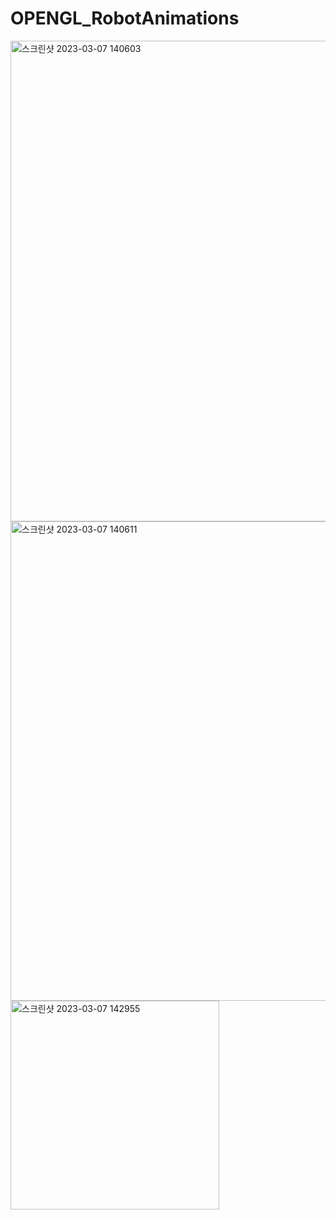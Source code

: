 # OPENGL_RobotAnimations
<img width="769" alt="스크린샷 2023-03-07 140603" src="https://user-images.githubusercontent.com/51785417/223330115-79410652-9c8f-4e7f-a643-00c5ab347936.png">
<img width="767" alt="스크린샷 2023-03-07 140611" src="https://user-images.githubusercontent.com/51785417/223330117-c9d20a03-861a-43e8-a5b6-fbd468d589e2.png">
<img width="334" alt="스크린샷 2023-03-07 142955" src="https://user-images.githubusercontent.com/51785417/223330121-16d847b7-e0f0-43d7-91e5-032cf693493c.png">
